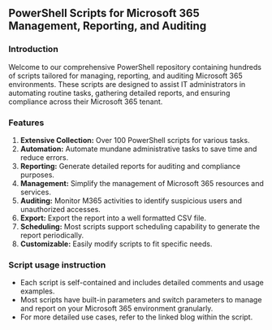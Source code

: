 ## PowerShell Scripts for Microsoft 365 Management, Reporting, and Auditing

### Introduction

Welcome to our comprehensive PowerShell repository containing hundreds of scripts tailored for managing, reporting, and auditing Microsoft 365 environments. These scripts are designed to assist IT administrators in automating routine tasks, gathering detailed reports, and ensuring compliance across their Microsoft 365 tenant.

### Features

1. **Extensive Collection:** Over 100 PowerShell scripts for various tasks.
2. **Automation:** Automate mundane administrative tasks to save time and reduce errors.
3. **Reporting:** Generate detailed reports for auditing and compliance purposes.
4. **Management:** Simplify the management of Microsoft 365 resources and services.
5. **Auditing:** Monitor M365 activities to identify suspicious users and unauthorized accesses.
6. **Export:** Export the report into a well formatted CSV file.
7. **Scheduling:** Most scripts support scheduling capability to generate the report periodically.
6. **Customizable:** Easily modify scripts to fit specific needs.

### Script usage instruction

 - Each script is self-contained and includes detailed comments and usage examples.
 - Most scripts have built-in parameters and switch parameters to manage and report on your Microsoft 365 environment granularly.
 - For more detailed use cases, refer to the linked blog within the script.
